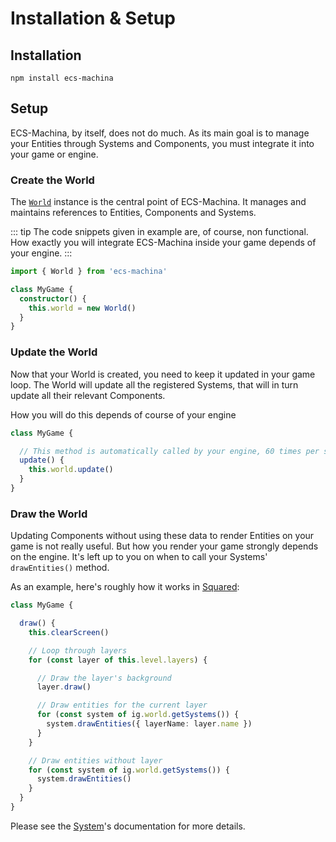 # Installation & Setup

## Installation

`npm install ecs-machina`

## Setup

ECS-Machina, by itself, does not do much. As its main goal is to manage your Entities through Systems and Components, you must integrate it into your game or engine.

### Create the World

The [`World`](./world) instance is the central point of ECS-Machina. It manages and maintains references to Entities, Components and Systems.

::: tip
The code snippets given in example are, of course, non functional. How exactly you will integrate ECS-Machina inside your game depends of your engine.
:::

```ts
import { World } from 'ecs-machina'

class MyGame {
  constructor() {
    this.world = new World()
  }
}

```

### Update the World

Now that your World is created, you need to keep it updated in your game loop. The World will update all the registered Systems, that will in turn update all their relevant Components.

How you will do this depends of course of your engine

```ts
class MyGame {

  // This method is automatically called by your engine, 60 times per second
  update() {
    this.world.update()
  }
}
```

### Draw the World

Updating Components without using these data to render Entities on your game is not really useful. But how you render your game strongly depends on the engine. It's left up to you on when to call your Systems' `drawEntities()` method.

As an example, here's roughly how it works in [Squared](https://github.com/scambier/squared-engine):

```ts
class MyGame {

  draw() {
    this.clearScreen()

    // Loop through layers
    for (const layer of this.level.layers) {

      // Draw the layer's background
      layer.draw()

      // Draw entities for the current layer
      for (const system of ig.world.getSystems()) {
        system.drawEntities({ layerName: layer.name })
      }
    }

    // Draw entities without layer
    for (const system of ig.world.getSystems()) {
      system.drawEntities()
    }
  }
}
```

Please see the [System](./system/)'s documentation for more details.
